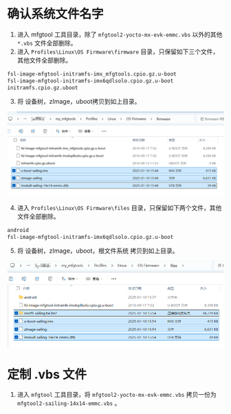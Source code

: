 # 确认系统文件名字

1. 进入 mfgtool 工具目录，除了 `mfgtool2-yocto-mx-evk-emmc.vbs` 以外的其他 `*.vbs` 文件全部删除。
2. 进入 `Profiles\Linux\OS Firmware\firmware` 目录，只保留如下三个文件，其他文件全部删除。

```
fsl-image-mfgtool-initramfs-imx_mfgtools.cpio.gz.u-boot
fsl-image-mfgtool-initramfs-imx6qdlsolo.cpio.gz.u-boot
initramfs.cpio.gz.uboot
```

3. 将 设备树，zImage，uboot拷贝到如上目录。

![firmware](./img/mfgtool_firmware.png)

4. 进入 `Profiles\Linux\OS Firmware\files` 目录，只保留如下两个文件，其他文件全部删除。

```
android
fsl-image-mfgtool-initramfs-imx6qdlsolo.cpio.gz.u-boot
```

5. 将 设备树，zImage，uboot，根文件系统 拷贝到如上目录。

![files](./img/mfgtool_file.png)

# 定制 .vbs 文件

1. 进入 `mfgtool` 工具目录，将 `mfgtool2-yocto-mx-evk-emmc.vbs` 拷贝一份为 `mfgtool2-sailing-14x14-emmc.vbs` 。